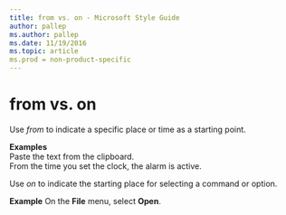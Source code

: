 ```yaml
---
title: from vs. on - Microsoft Style Guide
author: pallep
ms.author: pallep
ms.date: 11/19/2016
ms.topic: article
ms.prod = non-product-specific
---
```


# from vs. on

Use *from* to indicate a specific place or time as a starting point. 

**Examples**  
Paste the text from the clipboard.  
From the time you set the clock, the alarm is active.

Use *on* to indicate the starting place for selecting a command or option.

**Example** On the **File** menu, select **Open**.

